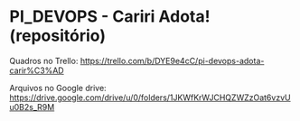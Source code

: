 # PI_DEVOPS - Cariri Adota! (repositório)

Quadros no Trello: https://trello.com/b/DYE9e4cC/pi-devops-adota-carir%C3%AD

Arquivos no Google drive: https://drive.google.com/drive/u/0/folders/1JKWfKrWJCHQZWZzOat6vzvUu0B2s_R9M
